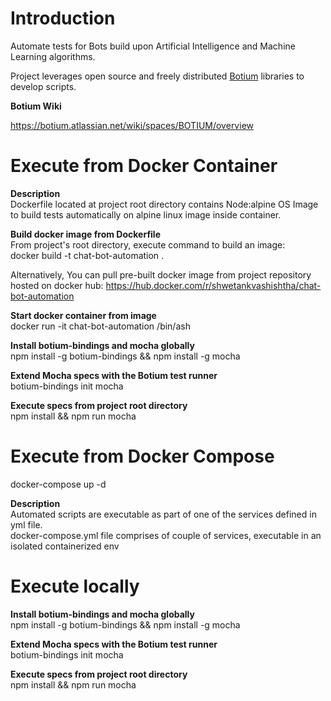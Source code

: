 # Introduction

Automate tests for Bots build upon Artificial Intelligence and Machine Learning algorithms.

Project leverages open source and freely distributed <a href='https://github.com/codeforequity-at/botium-core'>Botium</a> libraries to develop scripts.

<b>Botium Wiki</b>

https://botium.atlassian.net/wiki/spaces/BOTIUM/overview

# Execute from Docker Container
<b>Description</b><br>
Dockerfile located at project root directory contains Node:alpine OS Image to build tests automatically on alpine linux image inside container. 

<b>Build docker image from Dockerfile</b><br>
From project's root directory, execute command to build an image:<br>
docker build -t chat-bot-automation .

Alternatively, You can pull pre-built docker image from project repository hosted on docker hub: https://hub.docker.com/r/shwetankvashishtha/chat-bot-automation

<b>Start docker container from image</b><br>
docker run -it chat-bot-automation /bin/ash

<b>Install botium-bindings and mocha globally</b><br>
npm install -g botium-bindings && npm install -g mocha<br>

<b>Extend Mocha specs with the Botium test runner</b><br>
botium-bindings init mocha<br>

<b>Execute specs from project root directory</b><br>
npm install && npm run mocha

# Execute from Docker Compose
docker-compose up -d
  
<b>Description</b><br>
Automated scripts are executable as part of one of the services defined in yml file.<br>
docker-compose.yml file comprises of couple of services, executable in an isolated containerized env

# Execute locally
<b>Install botium-bindings and mocha globally</b><br>
npm install -g botium-bindings && npm install -g mocha<br>

<b>Extend Mocha specs with the Botium test runner</b><br>
botium-bindings init mocha<br>

<b>Execute specs from project root directory</b><br>
npm install && npm run mocha
